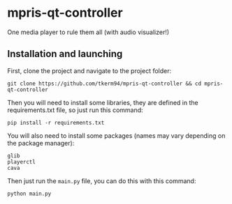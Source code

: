 # mpris-qt-controller
One media player to rule them all (with audio visualizer!)

## Installation and launching
First, clone the project and navigate to the project folder:
```
git clone https://github.com/tkerm94/mpris-qt-controller && cd mpris-qt-controller
```
Then you will need to install some libraries, they are defined in the requirements.txt file, so just run this command:
```
pip install -r requirements.txt
```
You will also need to install some packages (names may vary depending on the package manager):
```
glib
playerctl
cava
```
Then just run the `main.py` file, you can do this with this command:
```
python main.py
```
